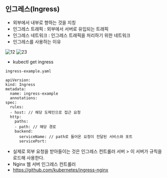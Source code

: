 ## 인그레스(Ingress)

* 외부에서 내부로 향하는 것을 지칭
* 인그레스 트래픽 : 외부에서 서버로 유입되는 트래픽
* 인그레스 네트워크 : 인그레스 트래픽을 처리하기 위한 네트워크
* 인그레스를 사용하는 이유

![12](https://user-images.githubusercontent.com/53853730/91147952-f0d2a700-e6f3-11ea-8008-c5755aec58a1.PNG)
![23](https://user-images.githubusercontent.com/53853730/91147955-f16b3d80-e6f3-11ea-8db7-5ab4a10c725e.PNG)

* kubectl get ingress
~~~
ingress-example.yaml

apiVersion:
kind: Ingress
metadata:
  name: ingress-example
  annotations:
spec:
  rules:
  - host: // 해당 도메인으로 접근 요청
  http:
    paths:
    - path: // 해당 경로
    backend: 
      serviceName: // path로 들어온 요청이 전달된 서비스와 포트
      servicePort:
~~~

* 실제로 외부 요청을 받아들이는 것은 인그레스 컨트롤러 서버 > 이 서버가 규칙을 로드해 사용한다.
* Nginx 웹 서버 인그레스 컨트롤러
* https://github.com/kubernetes/ingress-nginx

